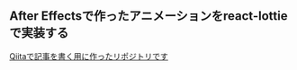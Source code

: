 ## After Effectsで作ったアニメーションをreact-lottieで実装する

[Qiitaで記事を書く用に作ったリポジトリです](https://qiita.com/xrxoxcxox/items/3f617a83ec0512d97d75)
